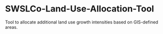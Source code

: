 # SWSLCo-Land-Use-Allocation-Tool
Tool to allocate additional land use growth intensities based on GIS-defined areas.
